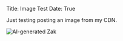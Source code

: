 Title: Image Test
Date: True

Just testing posting an image from my CDN. 

![AI-generated Zak](https://cdn.surfcloud.org/images/zakai.jpg)